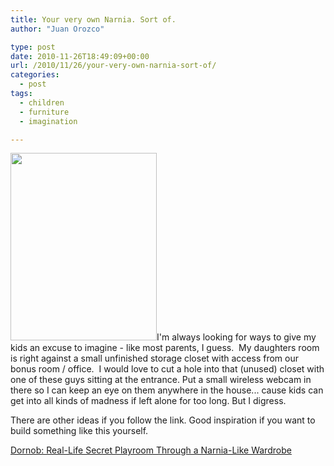 ```yaml
---
title: Your very own Narnia. Sort of.
author: "Juan Orozco" 

type: post
date: 2010-11-26T18:49:09+00:00
url: /2010/11/26/your-very-own-narnia-sort-of/
categories:
  - post
tags:
  - children
  - furniture
  - imagination

---
```

<p style="text-align:left;">
  <a rel="attachment wp-att-2598" href="http://juanthedesigner.wordpress.com/2010/11/26/your-very-own-narnia-sort-of/20101126-014836-jpg/"><img class="size-medium wp-image-2598" title="20101126-014836.jpg" src="http://juanthedesigner.files.wordpress.com/2010/11/20101126-014836.jpg?w=234&#038;resize=234%2C300" alt="" width="234" height="300" data-recalc-dims="1" /></a>I'm always looking for ways to give my kids an excuse to imagine - like most parents, I guess.  My daughters room is right against a small unfinished storage closet with access from our bonus room / office.  I would love to cut a hole into that (unused) closet with one of these guys sitting at the entrance. Put a small wireless webcam in there so I can keep an eye on them anywhere in the house... cause kids can get into all kinds of madness if left alone for too long. But I digress.
</p>

<p style="text-align:left;">
  There are other ideas if you follow the link. Good inspiration if you want to build something like this yourself.
</p>

<p style="text-align:left;">
  <a href="http://dornob.com/real-life-secret-playroom-through-a-narnia-like-wardrobe/">Dornob: Real-Life Secret Playroom Through a Narnia-Like Wardrobe</a>
</p>

&nbsp;